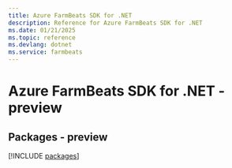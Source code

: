 ```yaml
---
title: Azure FarmBeats SDK for .NET
description: Reference for Azure FarmBeats SDK for .NET
ms.date: 01/21/2025
ms.topic: reference
ms.devlang: dotnet
ms.service: farmbeats
---
```

# Azure FarmBeats SDK for .NET - preview
## Packages - preview
[!INCLUDE [packages](farmbeats-index.md)]